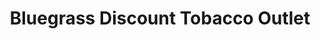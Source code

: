 ---
title: "Bluegrass Discount Tobacco Outlet"
url: /falmouth/bluegrass-discount-tobacco-outlet/
shop: Lebensmittel
---